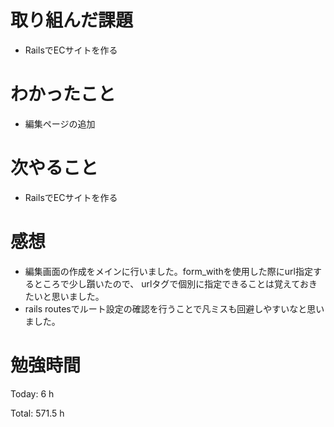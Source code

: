 # 取り組んだ課題
- RailsでECサイトを作る

# わかったこと
- 編集ページの追加
  
# 次やること
- RailsでECサイトを作る

# 感想
- 編集画面の作成をメインに行いました。form_withを使用した際にurl指定するところで少し躓いたので、
urlタグで個別に指定できることは覚えておきたいと思いました。
- rails routesでルート設定の確認を行うことで凡ミスも回避しやすいなと思いました。

# 勉強時間
Today: 6 h

Total: 571.5 h
